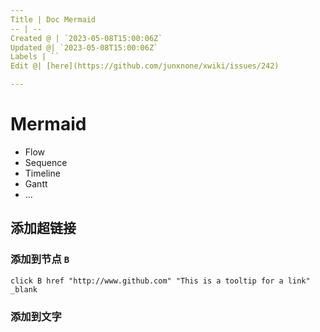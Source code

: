 ```yaml
---
Title | Doc Mermaid
-- | --
Created @ | `2023-05-08T15:00:06Z`
Updated @| `2023-05-08T15:00:06Z`
Labels | ``
Edit @| [here](https://github.com/junxnone/xwiki/issues/242)

---
```

# Mermaid
- Flow
- Sequence
- Timeline
- Gantt
- ...

## 添加超链接

### 添加到节点 `B`

```
click B href "http://www.github.com" "This is a tooltip for a link" _blank
```

### 添加到文字


